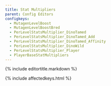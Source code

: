 ```yaml
---
title: Stat Multipliers
parent: Config Editors
configkeys:
  - MutagenLevelBoost
  - MutagenLevelBoostBred
  - PerLevelStatsMultiplier_DinoTamed
  - PerLevelStatsMultiplier_DinoTamed_Add
  - PerLevelStatsMultiplier_DinoTamed_Affinity
  - PerLevelStatsMultiplier_DinoWild
  - PerLevelStatsMultiplier_Player
  - PlayerBaseStatMultipliers
---
```

{% include editortitle.markdown %}

{% include affectedkeys.html %}
